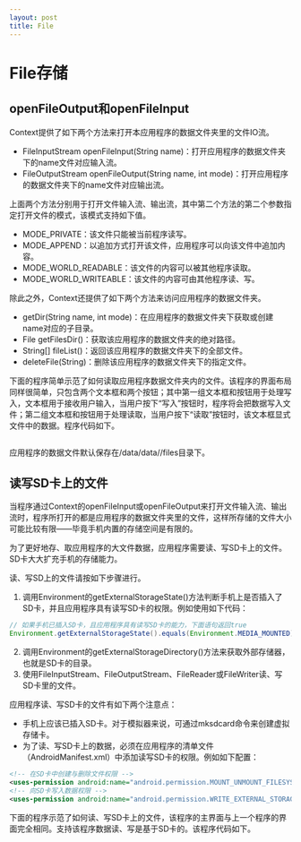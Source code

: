 ```yaml
---
layout: post
title: File
---
```


# File存储
## openFileOutput和openFileInput
Context提供了如下两个方法来打开本应用程序的数据文件夹里的文件IO流。

+ FileInputStream openFileInput(String name)：打开应用程序的数据文件夹下的name文件对应输入流。
+ FileOutputStream openFileOutput(String name, int mode)：打开应用程序的数据文件夹下的name文件对应输出流。

上面两个方法分别用于打开文件输入流、输出流，其中第二个方法的第二个参数指定打开文件的模式，该模式支持如下值。

+ MODE_PRIVATE：该文件只能被当前程序读写。
+ MODE_APPEND：以追加方式打开该文件，应用程序可以向该文件中追加内容。
+ MODE_WORLD_READABLE：该文件的内容可以被其他程序读取。
+ MODE_WORLD_WRITEABLE：该文件的内容可由其他程序读、写。

除此之外，Context还提供了如下两个方法来访问应用程序的数据文件夹。

+ getDir(String name, int mode)：在应用程序的数据文件夹下获取或创建name对应的子目录。
+ File getFilesDir()：获取该应用程序的数据文件夹的绝对路径。
+ String[] fileList()：返回该应用程序的数据文件夹下的全部文件。
+ deleteFile(String)：删除该应用程序的数据文件夹下的指定文件。

下面的程序简单示范了如何读取应用程序数据文件夹内的文件。该程序的界面布局同样很简单，只包含两个文本框和两个按钮；其中第一组文本框和按钮用于处理写入，文本框用于接收用户输入，当用户按下“写入”按钮时，程序将会把数据写入文件；第二组文本框和按钮用于处理读取，当用户按下“读取”按钮时，该文本框显式文件中的数据。程序代码如下。

```java
```

应用程序的数据文件默认保存在/data/data/<package name>/files目录下。


## 读写SD卡上的文件
当程序通过Context的openFileInput或openFileOutput来打开文件输入流、输出流时，程序所打开的都是应用程序的数据文件夹里的文件，这样所存储的文件大小可能比较有限——毕竟手机内置的存储空间是有限的。

为了更好地存、取应用程序的大文件数据，应用程序需要读、写SD卡上的文件。SD卡大大扩充手机的存储能力。

读、写SD上的文件请按如下步骤进行。

1. 调用Environment的getExternalStorageState()方法判断手机上是否插入了SD卡，并且应用程序具有读写SD卡的权限。例如使用如下代码：

```java
// 如果手机已插入SD卡，且应用程序具有读写SD卡的能力，下面语句返回true
Environment.getExternalStorageState().equals(Environment.MEDIA_MOUNTED)
```

2. 调用Environment的getExternalStorageDirectory()方法来获取外部存储器，也就是SD卡的目录。
3. 使用FileInputStream、FileOutputStream、FileReader或FileWriter读、写SD卡里的文件。

应用程序读、写SD卡的文件有如下两个注意点：
+ 手机上应该已插入SD卡。对于模拟器来说，可通过mksdcard命令来创建虚拟存储卡。
+ 为了读、写SD卡上的数据，必须在应用程序的清单文件（AndroidManifest.xml）中添加读写SD卡的权限。例如如下配置：

```xml
<!-- 在SD卡中创建与删除文件权限 -->
<uses-permission android:name="android.permission.MOUNT_UNMOUNT_FILESYSTEMS">
<!-- 向SD卡写入数据权限 -->
<uses-permission android:name="android.permission.WRITE_EXTERNAL_STORAGE">
```

下面的程序示范了如何读、写SD卡上的文件，该程序的主界面与上一个程序的界面完全相同。支持该程序数据读、写是基于SD卡的。该程序代码如下。

```java
```

